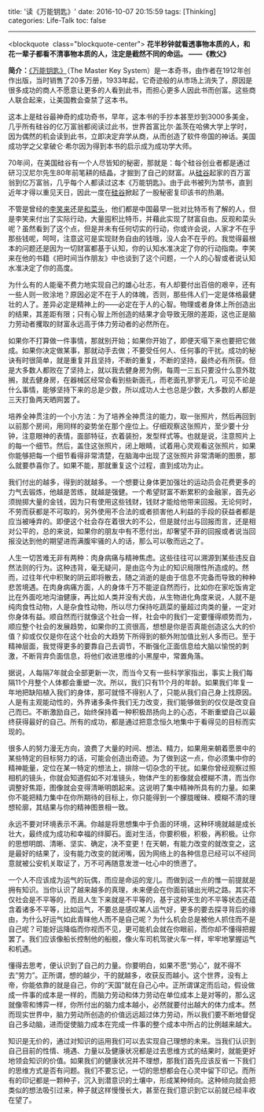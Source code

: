title: '读《万能钥匙》'
date: 2016-10-07 20:15:59
tags: [Thinking]
categories: Life-Talk
toc: false

---

<blockquote  class="blockquote-center">
**花半秒钟就看透事物本质的人，和花一辈子都看不清事物本质的人，注定是截然不同的命运。
——《教父》**
</blockquote>

**简介：**[《万能钥匙》](http://baike.baidu.com/subview/92577/5447101.htm#viewPageContent)（The Master Key System）是一本奇书，由作者在1912年创作出版，当时销售了20多万册，1933年起，它奇迹般的从市场上消失了，原因是很多成功的商人不愿意让更多的人看到此书，而担心更多人因此书而创富。这些商人联合起来，让美国教会查禁了这本书。

这本上是硅谷最神奇的成功奇书，早年，这本书的手抄本甚至炒到3000多美金，几乎所有硅谷的亿万富翁都阅读过此书，世界首富比尔·盖茨在哈佛大学上学时，因为偶然的机会读到此书，立即决定弃学从商，从而创造了软件帝国的神话。美国成功学之父拿破仑·希尔因为得到本书的启示成为成功学大师。

70年间，在美国硅谷有一个人尽皆知的秘密，那就是：每个硅谷创业者都是通过研习汉尼尔先生80年前笔耕的结晶，才掘到了自己的财富。从[硅谷](http://baike.baidu.com/view/3243.htm)起家的百万富翁到亿万富翁，几乎每个人都读过这本《万能钥匙》。由于此书被列为禁书，直到近年才得以重见天日，因此一度在[硅谷](http://baike.baidu.com/view/3243.htm)掀起了一股秘密复印该书的热潮。

不管是曾经的[李笑来](http://baike.baidu.com/link?url=5hbBaV1Dhu2rIx4BZZq3W7q4fmoH7lYuuqNc5S9TXt_UKfQ3Q2drw-yqudkrbTBwdpWTRB8kAXnQReLUxgonya)还是[和菜头](http://baike.baidu.com/link?url=ED2Fp0iEK01IZ7kr4LtR2RLMnDWGjqO2Fjut9k7CdVe0peWPhmhRsh2fuc6oKx8jI4iJPaEM31V8BLAo6woNeyUVCJojy66c7rPSzid5qJC)，他们都是中国最早一批对比特币有了解的人，但是李笑来付出了实际行动，大量囤积比特币，并藉此实现了财富自由。反观和菜头呢？虽然看到了这个点，但是并未有任何切实的行动，你或许会说，人家才不在乎那些钱呢，呵呵，注意这可是实现财务自由的钱哦，没人会不在乎的。我觉得最根本的问题还是因为一切财富都基于认知，你的认知水准决定了你的行动指南。李笑来在他的书籍《把时间当作朋友》中也谈到了这个问题，一个人的心智或者说认知水准决定了你的高度。

为什么有的人能毫不费力地实现自己的雄心壮志，有人却要付出百倍的艰辛，还有一些人则一败涂地？原因必定不在于人的体魄，否则，那些伟人们一定是体格最健壮的人了。差异必定是精神上的——必定在于人的心智。物理或者身体上所创造出的结果，其差距有限；只有心智上所创造的结果才会导致无限的差距，这也正是脑力劳动者攫取的财富永远高于体力劳动者的必然所在。

如果你不打算做一件事情，那就别开始；如果你开始了，即便天塌下来也要把它做成。如果你决定做某事，那就动手去做；不要受任何人、任何事的干扰。成功的秘诀有时很简单，就是重复并且坚持，不断的重复，不断的坚持，最终必有所获。但是大多数人都败在了坚持上，就以我去健身房为例，每周一三五只要没什么意外耽搁，就去健身房，在器械区经常会看到些新面孔，而老面孔寥寥无几，可见不论是什么事情，能够坚持下来的总是少数，所以成功人士也总是少数，大多数的人都是三天打鱼两天晒网罢了。

培养全神贯注的一个小方法：为了培养全神贯注的能力，取一张照片，然后再回到以前那个房间，用同样的姿势坐在那个座位上。仔细观察这张照片，至少要十分钟，注意眼神的表情，面部特征，衣着装扮，发型样式等。也就是说，注意照片上的每一个细节。然后，盖住这张照片，闭上眼睛，试着用心灵观看这张照片，如果你能够把每一个细节看得非常清楚，在脑海中出现了这张照片非常清晰的图景，那么就要恭喜你了。如果不能，那就重复这个过程，直到成功为止。

我们付出的越多，得到的就越多。一个想要让身体更加强壮的运动员会花费更多的力气去锻炼，他越是苦练，就越是强健。一个希望财富不断累积的金融家，首先必须抛掷大量的金钱，因为只有使用这些钱财，钱财才能给他带来回报。无论何时，不劳而获都是不可取的，另外使用不合法的或者损害他人利益的手段的获益者都是应当被唾弃的。即便这个社会存在着很大的不公，但是就付出与回报而言，还是相对公平的，总的来说，如果你的朋友中有不愿付出，却奢望不菲的回报或者说当回报没达到他的期望进而满腹牢骚的人的话，那么可以敬而远之了。

人生一切苦难无非有两种：肉身病痛与精神焦虑。这些往往可以溯源到某些违反自然法则的行为。这种违背，毫无疑问，是由迄今为止的知识局限性所造成的。然而，过往年代中积聚的阴云即将散去，随之消逝的是由于信息不完备而导致的种种悲苦境遇。在肉身病痛方面，人的身体千万不能逆自然而行，比如你在家吃饭肯定比在外面吃地沟油健康，再比如人类并没有犬齿，从生物进化角度来说，人就不是纯肉食性动物，人是杂食性动物，所以尽力保持吃蔬菜的量超过肉类的量，一定对你身体有益。顺自然而行就像这个社会一样，社会中的我们一定要懂得顺势而为，顺应整个社会的发展趋势，如果你的工资很高，想想是你是否真能创造这么大的价值？抑或仅仅是你在这个社会的大趋势下所得到的额外附加值比别人多而已。至于精神层面，我觉得更多的要靠自己去调节，不断强化正面信息给大脑以愉悦的刺激，不断背弃负面信息，将他们收进思维的小黑屋中，常置角落。

据说，人每隔7年就会全部更新一次，而当今又有一些科学家指出，事实上我们每隔11个月整个人体都会重塑一次。所以，我们只有11个月的年龄。如果我们年复一年地把缺陷植入我们的身体，那可就怪不得别人了，只能从我们自己身上找原因。人是有主观能动性的，外界诸多条件我们无力改变，我们能够做到的仅仅是改变自己而已。不断激励自己，始终保持着一种积极昂扬向上的心态，不断重塑自己以最终获得最好的自己。所有的成功，都是通过把意念恒久地集中于看得见的目标而实现的。

很多人的努力漫无方向，浪费了大量的时间、想法、精力，如果用来朝着愿景中的某些特定的目标努力的话，可能会创造出奇迹。为了做到这一点，你必须集中你的精神能量，定位在某一特定的想法上，排除一切杂念的干扰。如果你曾经观察过照相机的镜头，你就会知道假如不对准镜头，物体产生的影像就会模糊不清，而当你调整好焦距，图像就会变得清晰明朗起来。这说明了集中精神所具有的力量。如果你不能把精力集中在你所期待的目标上，你只能得到一个朦胧暧昧、模糊不清的理想轮廓，其结果与你的精神图景相一致。

永远不要对环境表示不满。你越是将思想集中于负面的环境，这种环境就越是成长壮大，最终成为成功和幸福的绊脚石。面对生活，你要积极，积极，再积极。让你的思想明朗、清晰、坚实、确定，决不变更！在天朝，有能力改变的就改变之，这是最好的结果了，没有能力改变的就闭嘴，因为网络上的各种信息已经可以不经同意就被公安机关取证了，万不可再随意发泄一吐心中的愤懑了。

一个人不应该成为运气的玩偶，而应是命运的宠儿。而做到这一点的惟一前提就是拥有知识。当你认识了越来越多的真理，未来便会在你面前铺出光明之路。其实不仅社会是不平等的，而且人生下来就是不平等的，基于这种天生的不平等状态还蕴含着诸多不平等，比如运气，不要总是感叹某人运气好，更多的要去探寻背后的缘由，为什么好运气如此青睐他人而不是自己呢？为什么机会总是被他人抓住而不是自己呢？可能好运降临而你视而不见，更可能机会就在你眼前，而你却不懂得把握罢了。我们应该像船长控制他的船舰，像火车司机驾驶火车一样，牢牢地掌握运气和机遇。

懂得去思考，便认识到了自己的力量。你要明白，如果不愿“劳心”，就不得不去“劳力”。正所谓，想的越少，干的就越多，收获反而越小。这个世界，没有上帝，你能依靠的就是自己，你的“天国”就在自己心中。正所谓谋定而后动，假设做成一件事的成本是一样的，而脑力劳动和体力劳动在单位成本上是对等的，那么这就像零和博弈一样，你所付出的脑力成本越小，必然就要付出越大的体力成本。然而现实世界中，脑力劳动所创造的价值远远超过体力劳动，所以我们要不断地督促自己多动脑，进而促使脑力成本在完成一件事的整个成本中所占的比例越来越大。

知识是无价的，通过对知识的运用我们可以去实现自己理想的未来。当我们认识到自己目前的性情、境遇、力量以及健康状况都是过去思维方式的结果时，就能更好地领会知识的价值。如果我们的健康状况并不理想，那我们首先应该反省一下我们的思维方式是否有问题。我们不要忘记，一切的思想都会在心灵中留下印记。而所有的印记都是一颗种子，沉入到潜意识的土壤中，形成某种倾向。这种倾向就会把类似的想法吸引过来，种子就这样慢慢长大，甚至在我们意识到它以前就已经丰收在望了。
